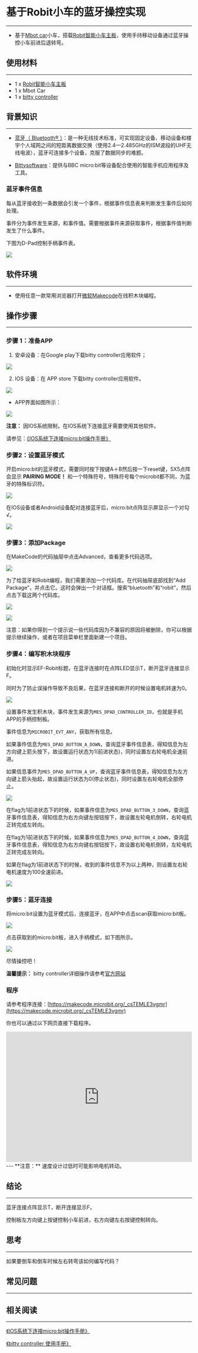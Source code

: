 
# 基于Robit小车的蓝牙操控实现
---
- 基于<u>Mbot car</u>小车，搭载<u>Robit智能小车主板</u>，使用手持移动设备通过蓝牙操控小车前进后退转弯。

## 使用材料
---

- 1 x [Robit智能小车主板](https://www.elecfreaks.com/estore/elecfreaks-robit-diy-mini-smart-cars-robot-development-platform-chassis-for-micro-bit-compatible-with-mbot.html)
- 1 x Mbot Car 
- 1 x [bitty controller](http://www.bittysoftware.com/apps/bitty_controller.html)

## 背景知识
---
- [蓝牙（ Bluetooth® ）](https://baike.baidu.com/item/%E8%93%9D%E7%89%99/102670?fr=aladdin)：是一种无线技术标准，可实现固定设备、移动设备和楼宇个人域网之间的短距离数据交换（使用2.4—2.485GHz的ISM波段的UHF无线电波），蓝牙可连接多个设备，克服了数据同步的难题。

- [Bittysoftware](http://www.bittysoftware.com/index.html)：提供与BBC micro:bit等设备配合使用的智能手机应用程序及工具。

### 蓝牙事件信息

每从蓝牙接收到一条数据会引发一个事件，根据事件信息表来判断发生事件后如何处理。

事件分为事件发生来源，和事件值。需要根据事件来源获取事件，根据事件值判断发生了什么事件。

下图为D-Pad控制手柄事件表。

![](https://i.imgur.com/hrxqpWo.jpg)

## 软件环境
---
- 使用任意一款常用浏览器打开[微软Makecode](https://makecode.microbit.org/#)在线积木块编程。

## 操作步骤
---
### 步骤 1：准备APP

1. 安卓设备：在Google play下载bitty controller应用软件；

![](https://i.imgur.com/G5QfQbn.jpg)

2. IOS 设备：在 APP store 下载bitty controller应用软件。

![](https://i.imgur.com/TMzv3zK.png)

-  APP界面如图所示：

![](https://i.imgur.com/ZvHqv7T.png)


**注意：** 因IOS系统限制，在IOS系统下连接蓝牙需要使用其他软件。

请参见：[《IOS系统下连接micro:bit操作手册》]()

### 步骤2：设置蓝牙模式

开启micro:bit的蓝牙模式，需要同时按下按键A＋B然后按一下reset键，5X5点阵会显示 **PAIRING MODE！** 和一个特殊符号，特殊符号每个microbit都不同，为蓝牙的特殊标识符。

![](https://i.imgur.com/ceES90z.jpg)

在IOS设备或者Android设备配对连接蓝牙后，micro:bit点阵显示屏显示一个对勾√。

![](https://i.imgur.com/5luUYc7.jpg)

### 步骤3：添加Package

在MakeCode的代码抽屉中点击Advanced，查看更多代码选项。

![](https://i.imgur.com/LjMR5IU.png)

为了给蓝牙和Robit编程，我们需要添加一个代码库。在代码抽屉底部找到“Add Package”，并点击它。这时会弹出一个对话框。搜索“bluetooth"和“robit”，然后点击下载这两个代码库。

![](https://i.imgur.com/ZNxv964.png)

![](https://i.imgur.com/1lMfnn4.png)

注意：如果你得到一个提示说一些代码库因为不兼容的原因将被删除，你可以根据提示继续操作，或者在项目菜单栏里面新建一个项目。

### 步骤4：编写积木块程序

初始化时显示EF-Robit标题，在蓝牙连接时在点阵LED显示T，断开蓝牙连接显示F。

同时为了防止误操作导致不良后果，在蓝牙连接和断开的时候设置电机转速为0。

![](https://i.imgur.com/ptJPPo7.png)

设置事件发生积木块，事件发生来源为`MES_DPAD_CONTROLLER_ID`，也就是手机APP的手柄控制板。

事件信息为`MICROBIT_EVT_ANY`，获取所有信息。

如果事件信息为`MES_DPAD_BUTTON_A_DOWN`，查询蓝牙事件信息表，得知信息为左方向键上箭头按下，故设置运行状态为1(前进状态)，同时设置左右轮电机全速前进。

如果信息事件为`MES_DPAD_BUTTON_A_UP`，查询蓝牙事件信息表，得知信息为左方向键上箭头抬起，故设置运行状态为0(停止状态)，同时设置左右轮电机全部停止。

![](https://i.imgur.com/u5xSL6S.png)

在flag为1前进状态下的时候，如果事件信息为`MES_DPAD_BUTTON_3_DOWN`，查询蓝牙事件信息表，得知信息为右方向键左按钮按下，故设置左轮电机倒转，右轮电机正转完成左转向。

在flag为1前进状态下的时候，如果事件信息为`MES_DPAD_BUTTON_4_DOWN`，查询蓝牙事件信息表，得知信息为右方向键右按钮按下，故设置右轮电机倒转，左轮电机正转完成左转向。

如果在flag为1前进状态下的时候，收到的事件信息不为以上两种，则设置左右轮电机速度为100全速前进。

![](https://i.imgur.com/wBJglqA.png)

### 步骤5：蓝牙连接

将micro:bit设置为蓝牙模式后，连接蓝牙，在APP中点击scan获取micro:bit板。

![](https://i.imgur.com/rLS50GM.png)

点击获取到的micro:bit板，进入手柄模式，如下图所示。

![](https://i.imgur.com/gHhTTr9.png)

尽情操控吧！

**温馨提示：** bitty controller详细操作请参考[官方网站](http://www.bittysoftware.com/apps/bitty_controller.html)

### 程序

请参考程序连接：[https://makecode.microbit.org/_csTEMLE3vgmr](https://makecode.microbit.org/_csTEMLE3vgmr)

你也可以通过以下网页直接下载程序。

<div style="position:relative;height:0;padding-bottom:70%;overflow:hidden;"><iframe style="position:absolute;top:0;left:0;width:100%;height:100%;" src="https://makecode.microbit.org/#pub:_csTEMLE3vgmr" frameborder="0" sandbox="allow-popups allow-forms allow-scripts allow-same-origin"></iframe></div>  
---
**注意：** 速度设计过低时可能影响电机转动。

## 结论
---
蓝牙连接点阵显示T，断开连接显示F。

控制板左方向键上按键控制小车前进，右方向键左右按键控制转向。

## 思考
---
如果要倒车和倒车时候左右转弯该如何编写代码？

## 常见问题
---


## 相关阅读  
---

[《IOS系统下连接micro:bit操作手册》]()

[《bitty controller 使用手册》](http://www.bittysoftware.com/apps/bitty_controller.html)
